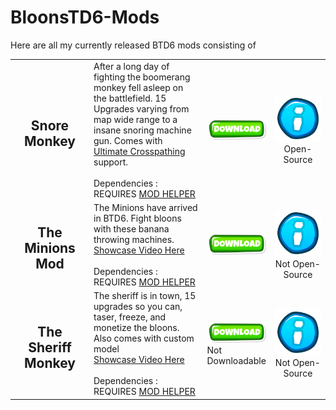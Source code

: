 # BloonsTD6-Mods

Here are all my currently released BTD6 mods consisting of

<table style="table-layout:fixed">
    <tr>
        <td width="25%" align="center">
            <h2>Snore Monkey</h2>
        </td>
        <td>
           After a long day of fighting the boomerang monkey fell asleep on the battlefield. 15 Upgrades varying from map wide range to a insane snoring machine gun. Comes with <a href="https://github.com/doombubbles/ultimate-crosspathing/blob/main/UltimateCrosspathing.dll">Ultimate Crosspathing</a> support. <br> <br> Dependencies : <br> REQUIRES <a href="https://github.com/gurrenm3/BTD-Mod-Helper/releases/latest">MOD HELPER</a>
        </td>
        <td width="17.5%">
            <a href="https://github.com/Commander-Cat101/BloonsTD6-Mods/blob/main/SnoreMonkey/SnoreMonkey.dll"><img alt="Download" src="https://github.com/Commander-Cat101/BloonsTD6-Mods/blob/main/download.png?raw=true"></a>
        </td>
        <td width="17.5%" align="center">
            <a href="https://github.com/Commander-Cat101/BloonsTD6-Mods/tree/main/SnoreMonkey"><img alt="Download" src="https://github.com/Commander-Cat101/BloonsTD6-Mods/blob/main/info.png?raw=true"></a> <br> Open-Source
        </td>
    </td>
    <tr>
        <td width="25%" align="center">
            <h2>The Minions Mod</h2>
        </td>
        <td>
           The Minions have arrived in BTD6. Fight bloons with these banana throwing machines. <a href="https://www.youtube.com/watch?v=DuS_dgN4mKw&t=7s">Showcase Video Here</a> <br> <br> Dependencies : <br> REQUIRES <a href="https://github.com/gurrenm3/BTD-Mod-Helper/releases/latest">MOD HELPER</a>
        </td>
        <td width="17.5%">
            <a href="https://github.com/Commander-Cat101/BloonsTD6-Mods/blob/main/MinionMods/MinionsMod.dll"><img alt="Download" src="https://github.com/Commander-Cat101/BloonsTD6-Mods/blob/main/download.png?raw=true"></a>
        </td>
        <td width="17.5%" align="center">
            <a href="https://github.com/Commander-Cat101/BloonsTD6-Mods/tree/main/MinionMods"><img alt="Download" src="https://github.com/Commander-Cat101/BloonsTD6-Mods/blob/main/info.png?raw=true"></a> <br> Not Open-Source
        </td>
    </td>
    <tr>
        <td width="25%" align="center">
            <h2>The Sheriff Monkey</h2>
        </td>
        <td>
           The sheriff is in town, 15 upgrades so you can, taser, freeze, and monetize the bloons. Also comes with custom model <br><a href="https://www.youtube.com/watch?v=fWdYoNrdTG4&t=48s&ab_channel=Tewtiy">Showcase Video Here</a> <br> <br> Dependencies : <br> REQUIRES <a href="https://github.com/gurrenm3/BTD-Mod-Helper/releases/latest">MOD HELPER</a>
        </td>
        <td width="17.5%">
            <a href="https://github.com/Commander-Cat101/BloonsTD6-Mods/blob/main/MinionMods/MinionsMod.dll"><img alt="Download" src="https://github.com/Commander-Cat101/BloonsTD6-Mods/blob/main/download.png?raw=true"></a> Not Downloadable
        </td>
        <td width="17.5%" align="center">
            <a href="https://github.com/Commander-Cat101/BloonsTD6-Mods/tree/main/MinionMods"><img alt="Download" src="https://github.com/Commander-Cat101/BloonsTD6-Mods/blob/main/info.png?raw=true"></a> <br> Not Open-Source
        </td>
    </td>
